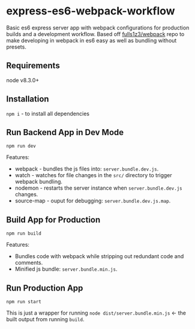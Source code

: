 # express-es6-webpack-workflow
Basic es6 express server app with webpack configurations for production builds and a development workflow. Based off [fulls1z3/webpack](https://github.com/fulls1z3/webpack) repo to make developing in webpack in es6 easy as well as bundling without presets. 

## Requirements
node v8.3.0+

## Installation
`npm i` - to install all dependencies

## Run Backend App in Dev Mode
`npm run dev`

Features:
- webpack - bundles the js files into: `server.bundle.dev.js`.
- watch - watches for file changes in the `src/` directory to trigger webpack bundling.
- nodemon - restarts the server instance when `server.bundle.dev.js` changes.
- source-map - ouput for debugging: `server.bundle.dev.js.map`.

## Build App for Production
`npm run build`

Features:
- Bundles code with webpack while stripping out redundant code and comments.
- Minified js bundle: `server.bundle.min.js`.

## Run Production App
`npm run start`

This is just a wrapper for running `node dist/server.bundle.min.js` <- the built output from running `build`.